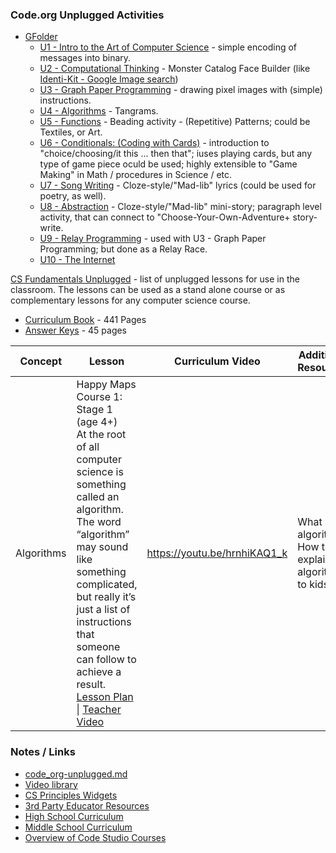 ### Code.org Unplugged Activities

- [GFolder](https://drive.google.com/open?id=0BysMfTbvAUUVc2MtZEJoV0hTNzA)
  - [U1 - Intro to the Art of Computer Science](https://drive.google.com/open?id=0BysMfTbvAUUVVGdWODlUSkZqZ1E) - simple encoding of messages into binary.
  - [U2 - Computational Thinking](https://drive.google.com/open?id=0BysMfTbvAUUVOVl1ME4za0tHOW8) - Monster Catalog Face Builder \(like [Identi-Kit - Google Image search](https://www.google.ca/search?q=Identi-Kit&rlz=1C1CHBF_enCA700CA700&source=lnms&tbm=isch&sa=X&ved=0ahUKEwjxjczN4vjTAhVH8GMKHbFcBO8Q_AUICigB&biw=1050&bih=1584))
  - [U3 - Graph Paper Programming](https://drive.google.com/open?id=0BysMfTbvAUUVb3dCMEF5Q29xZDQ) - drawing pixel images with \(simple\) instructions.
  - [U4 - Algorithms](https://drive.google.com/open?id=0BysMfTbvAUUVWXVFN1Ffdzhobk0) - Tangrams.
  - [U5 - Functions](https://drive.google.com/open?id=0BysMfTbvAUUVYUtSZHdhaFdJSFk) - Beading activity - \(Repetitive\) Patterns; could be Textiles, or Art.
  - [U6 - Conditionals\: \(Coding with Cards\)](https://drive.google.com/open?id=0BysMfTbvAUUVOTcxcDVnV0pGeDQ) - introduction to "choice/choosing/it this ... then that"; iuses playing cards, but any type of game piece oculd be used; highly extensible to "Game Making" in Math / procedures in Science / etc.
  - [U7 - Song Writing](https://drive.google.com/open?id=0BysMfTbvAUUVODNjTVlzUkVNU1k) - Cloze-style/"Mad-lib" lyrics \(could be used for poetry, as well\).
  - [U8 - Abstraction](https://drive.google.com/open?id=0BysMfTbvAUUVQkpzTGdwNU1haUU) - Cloze-style/"Mad-lib" mini-story; paragraph level activity, that can connect to "Choose-Your-Own-Adventure+ story-write.
  - [U9 - Relay Programming](https://drive.google.com/open?id=0BysMfTbvAUUVcTVqTmotSm5waVU) - used with U3 - Graph Paper Programming; but done as a Relay Race.
  - [U10 - The Internet](https://drive.google.com/open?id=0BysMfTbvAUUVbTlKQjVlYWhkVmc)

[CS Fundamentals Unplugged](https://code.org/curriculum/unplugged) - list of unplugged lessons for use in the classroom. The lessons can be used as a stand alone course or as complementary lessons for any computer science course.
- [Curriculum Book](https://code.org/curriculum/docs/k-5/complete_compressed.pdf) - 441 Pages
- [Answer Keys](https://code.org/curriculum/docs/k-5/teacherKeyComplete.pdf) - 45 pages

Concept |	Lesson	| Curriculum Video	| Additional Resources
--- | --- | --- | ---
Algorithms| Happy Maps <br />Course 1: Stage 1 <br />(age 4+) <br />At the root of all computer science is something called an algorithm. The word “algorithm” may sound like something complicated, but really it’s just a list of instructions that someone can follow to achieve a result. <br />[Lesson Plan](https://code.org/curriculum/course1/1/Teacher) \| [Teacher Video](https://www.youtube.com/watch?v=En6Bshuqljg) | https://youtu.be/hrnhiKAQ1_k	| What is an algorithm? How to explain algorithms to kids

### Notes / Links 
- [code_org-unplugged.md](code_org-unplugged.md)
- [Video library](https://code.org/educate/resources/videos)
- [CS Principles Widgets](https://code.org/educate/csp/widgets)
- [3rd Party Educator Resources](https://code.org/educate/curriculum/3rd-party)
- [High School Curriculum](https://code.org/educate/curriculum/high-school)
- [Middle School Curriculum](https://code.org/educate/curriculum/middle-school)
- [Overview of Code Studio Courses](https://code.org/educate/curriculum/courses)
